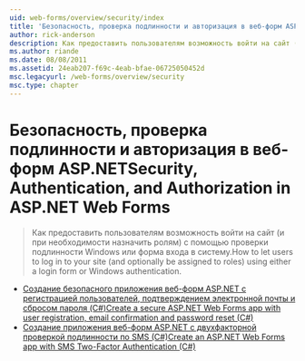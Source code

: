 ```yaml
---
uid: web-forms/overview/security/index
title: 'Безопасность, проверка подлинности и авторизация в веб-форм ASP.NET | Документация Майкрософт'
author: rick-anderson
description: Как предоставить пользователям возможность войти на сайт (и при необходимости назначить ролям) с помощью проверки подлинности Windows или форма входа в систему.
ms.author: riande
ms.date: 08/08/2011
ms.assetid: 24eab207-f69c-4eab-bfae-06725050452d
msc.legacyurl: /web-forms/overview/security
msc.type: chapter
---
```

<a name="security-authentication-and-authorization-in-aspnet-web-forms"></a><span data-ttu-id="1c8bb-103">Безопасность, проверка подлинности и авторизация в веб-форм ASP.NET</span><span class="sxs-lookup"><span data-stu-id="1c8bb-103">Security, Authentication, and Authorization in ASP.NET Web Forms</span></span>
====================
> <span data-ttu-id="1c8bb-104">Как предоставить пользователям возможность войти на сайт (и при необходимости назначить ролям) с помощью проверки подлинности Windows или форма входа в систему.</span><span class="sxs-lookup"><span data-stu-id="1c8bb-104">How to let users to log in to your site (and optionally be assigned to roles) using either a login form or Windows authentication.</span></span>


- [<span data-ttu-id="1c8bb-105">Создание безопасного приложения веб-форм ASP.NET с регистрацией пользователей, подтверждением электронной почты и сбросом пароля (C#)</span><span class="sxs-lookup"><span data-stu-id="1c8bb-105">Create a secure ASP.NET Web Forms app with user registration, email confirmation and password reset (C#)</span></span>](create-a-secure-aspnet-web-forms-app-with-user-registration-email-confirmation-and-password-reset.md)
- [<span data-ttu-id="1c8bb-106">Создание приложения веб-форм ASP.NET с двухфакторной проверкой подлинности по SMS (C#)</span><span class="sxs-lookup"><span data-stu-id="1c8bb-106">Create an ASP.NET Web Forms app with SMS Two-Factor Authentication (C#)</span></span>](create-an-aspnet-web-forms-app-with-sms-two-factor-authentication.md)
